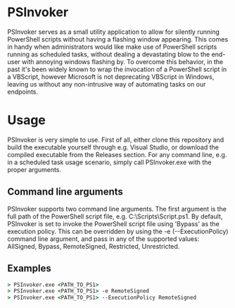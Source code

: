 # PSInvoker

PSInvoker serves as a small utility application to allow for silently running PowerShell scripts without having a flashing window appearing. This comes in handy when administrators would like make use of PowerShell scripts running as scheduled tasks, without dealing a devastating blow to the end-user with annoying windows flashing by. To overcome this behavior, in the past it's been widely known to wrap the invocation of a PowerShell script in a VBScript, however Microsoft is not deprecating VBScript in Windows, leaving us without any non-intrusive way of automating tasks on our endpoints.

# Usage

PSInvoker is very simple to use. First of all, either clone this repository and build the executable yourself through e.g. Visual Studio, or download the compiled executable from the Releases section.
For any command line, e.g. in a scheduled task usage scenario, simply call PSInvoker.exe with the proper arguments.

## Command line arguments

PSInvoker supports two command line arguments. The first argument is the full path of the PowerShell script file, e.g. C:\Scripts\Script.ps1. By default, PSInvoker is set to invoke the PowerShell script file using 'Bypass' as the execution policy. This can be overridden by using the -e (--ExecutionPolicy) command line argument, and pass in any of the supported values: AllSigned, Bypass, RemoteSigned, Restricted, Unrestricted.

## Examples
```cmd
> PSInvoker.exe <PATH_TO_PS1>
> PSInvoker.exe <PATH_TO_PS1> -e RemoteSigned
> PSInvoker.exe <PATH_TO_PS1> --ExecutionPolicy RemoteSigned
```

